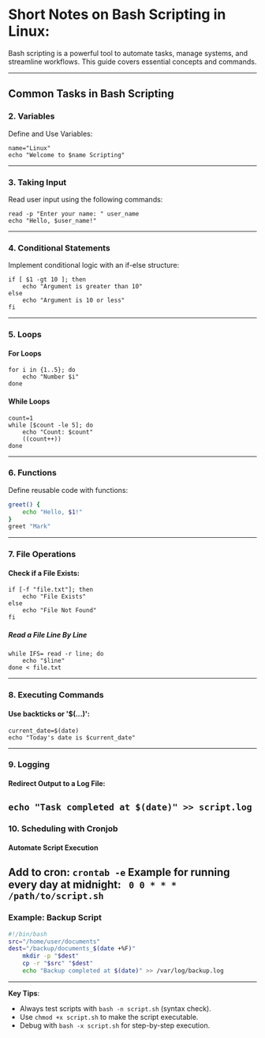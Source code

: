 # Short Notes on Bash Scripting in Linux:
Bash scripting is a powerful tool to automate tasks, manage systems, and streamline workflows. This guide covers essential concepts and commands. 

---
## Common Tasks in Bash Scripting 
### **2. Variables**
Define and Use Variables:
```
name="Linux"
echo "Welcome to $name Scripting"
```
---
### **3. Taking Input**

Read user input using the following commands:  
```
read -p "Enter your name: " user_name
echo "Hello, $user_name!"
````
---
### **4. Conditional Statements**  

Implement conditional logic with an if-else structure:  
```
if [ $1 -gt 10 ]; then
    echo "Argument is greater than 10"
else
    echo "Argument is 10 or less"
fi
```
---
### **5. Loops**
#### **For Loops**
```
for i in {1..5}; do
	echo "Number $i"
done
```
#### **While Loops**
```
count=1 
while [$count -le 5]; do
	echo "Count: $count"
	((count++))
done 
```
---
### **6. Functions**  

Define reusable code with functions:  
```bash
greet() {
    echo "Hello, $1!"
}
greet "Mark"
```
---
### **7. File Operations** 
#### **Check if a File Exists:**
```
if [-f "file.txt"]; then
	echo "File Exists"
else
	echo "File Not Found"
fi
```
##### **Read a File Line By Line**
```
while IFS= read -r line; do 
	echo "$line"
done < file.txt
```
---
### **8. Executing Commands**
#### **Use backticks or '$(...)':**
```
current_date=$(date)
echo "Today's date is $current_date"
```
---
### **9. Logging**
#### **Redirect Output to a Log File:**
```echo "Task completed at $(date)" >> script.log```
---
### **10. Scheduling with Cronjob**
#### **Automate Script Execution**
Add to cron:
	```crontab -e```
Example for running every day at midnight:
``` 0 0 * * * /path/to/script.sh```
---


### **Example: Backup Script**

```bash
#!/bin/bash
src="/home/user/documents"
dest="/backup/documents_$(date +%F)"
	mkdir -p "$dest"
	cp -r "$src" "$dest"
	echo "Backup completed at $(date)" >> /var/log/backup.log

```
---

**Key Tips**:

- Always test scripts with `bash -n script.sh` (syntax check).
- Use `chmod +x script.sh` to make the script executable.
- Debug with `bash -x script.sh` for step-by-step execution.
